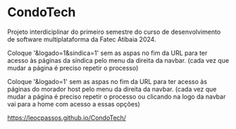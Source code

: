 # CondoTech

Projeto interdiciplinar do primeiro semestre do curso de desenvolvimento de software multiplataforma da Fatec Atibaia 2024.

Coloque '&logado=1&sindica=1' sem as aspas no fim da URL para ter acesso às páginas da síndica pelo menu da direita da navbar. (cada vez que mudar a página é preciso repetir o processo)

Coloque '&logado=1' sem as aspas no fim da URL para ter acesso às páginas do morador host pelo menu da direita da navbar. (cada vez que mudar a página é preciso repetir o processo ou clicando na logo da navbar vai para a home com acesso a essas opções)


https://leocpassos.github.io/CondoTech/
